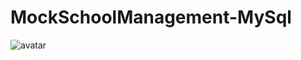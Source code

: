 # MockSchoolManagement-MySql
![avatar](https://zhdj.aiaudit.cn:6443/zhdj/蓉城先锋_01_1681785573627_79.png)
